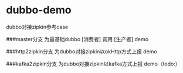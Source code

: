 # dubbo-demo
dubbo对接zipkin参考case


###master分支        为最基础dubbo [消费者] 调用 [生产者] demo


###http2zipkin分支   为dubbo对接zipkin以okHttp方式上报 demo


###kafka2zipkin分支  为dubbo对接zipkin以kafka方式上报 demo（todo:）





